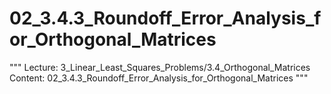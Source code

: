 # 02_3.4.3_Roundoff_Error_Analysis_for_Orthogonal_Matrices

"""
Lecture: 3_Linear_Least_Squares_Problems/3.4_Orthogonal_Matrices
Content: 02_3.4.3_Roundoff_Error_Analysis_for_Orthogonal_Matrices
"""

